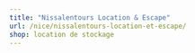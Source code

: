 ```yaml
---
title: "Nissalentours Location & Escape"
url: /nice/nissalentours-location-et-escape/
shop: location de stockage
---
```

